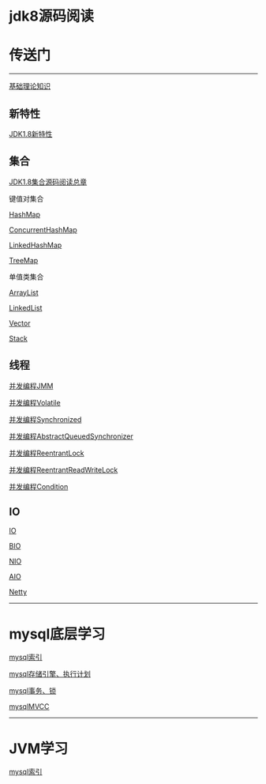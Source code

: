 # jdk8源码阅读  
# 传送门
-----------------------------------------------------------------------------------------------------------------------------------------------
                                       
[基础理论知识](https://github.com/151119011148/study/tree/master/jdk/note/mds/Basic.md)

新特性
----------------------------------------------------------------------------------------------------------------------------------------------- 
[JDK1.8新特性](https://github.com/151119011148/study/tree/master/jdk/note/mds/JDK8NewFeature.md)


集合
-----------------------------------------------------------------------------------------------------------------------------------------------
[JDK1.8集合源码阅读总章](https://github.com/151119011148/study/tree/master/jdk/note/mds/Collection.md)

键值对集合

[HashMap](https://github.com/151119011148/study/tree/master/jdk/note/mds/HashMap.md)

[ConcurrentHashMap](https://github.com/151119011148/study/tree/master/jdk/note/mds/ConcurrentHashMap.md)

[LinkedHashMap](https://github.com/151119011148/study/tree/master/jdk/note/mds/Linkedhashmap.md)

[TreeMap](https://github.com/151119011148/study/tree/master/jdk/mds/note/Treemap.md)

单值类集合

[ArrayList](https://github.com/151119011148/study/tree/master/jdk/note/mds/ArrayList.md)

[LinkedList](https://github.com/151119011148/study/tree/master/jdk/note/mds/LinkedList.md)

[Vector](https://github.com/151119011148/study/tree/master/jdk/note/mds/Vector.md)

[Stack](https://github.com/151119011148/study/tree/master/jdk/note/mds/Stack.md)



      
线程
-----------------------------------------------------------------------------------------------------------------------------------------------

[并发编程JMM](https://github.com/151119011148/study/tree/master/jdk/note/mds/JMM.md)

[并发编程Volatile](https://github.com/151119011148/study/tree/master/jdk/note/mds/Volatile.md)
  
[并发编程Synchronized](https://github.com/151119011148/study/tree/master/jdk/note/mds/Synchronized.md)  

[并发编程AbstractQueuedSynchronizer](https://github.com/151119011148/study/tree/master/jdk/note/mds/AbstractQueuedSynchronizer.md)  
  
[并发编程ReentrantLock](https://github.com/151119011148/study/tree/master/jdk/note/mds/ReentrantLock.md)   

[并发编程ReentrantReadWriteLock](https://github.com/151119011148/study/tree/master/jdk/note/mds/ReentrantReadWriteLock.md)   

[并发编程Condition](https://github.com/151119011148/study/tree/master/jdk/note/mds/Condition.md)   



  
  IO
 ----------------------------------------------------------------------------------------------------------------------------------------------- 
 
 [IO](https://github.com/151119011148/study/tree/master/jdk/note/mds/IO.md)
 
 [BIO](https://github.com/151119011148/study/tree/master/jdk/note/mds/BIO.md)
  
 [NIO](https://github.com/151119011148/study/tree/master/jdk/note/mds/NIO.md)
 
 [AIO](https://github.com/151119011148/study/tree/master/jdk/note/mds/AIO.md)
 
 [Netty](https://github.com/151119011148/study/tree/master/jdk/note/mds/Netty.md)
 
 
 -----------------------------------------------------------------------------------------------------------------------------------------------
 
 
 # mysql底层学习 
 
[mysql索引](https://github.com/151119011148/study/tree/master/mysql/note/mds/index.md)
  
[mysql存储引擎、执行计划](https://github.com/151119011148/study/tree/master/mysql/note/mds/performanceOptimization.md)
    
[mysql事务、锁](https://github.com/151119011148/study/tree/master/mysql/note/mds/performanceOptimization2.md)
  
[mysqlMVCC](https://github.com/151119011148/study/tree/master/mysql/note/mds/performanceOptimization3.md)
 
 
 -----------------------------------------------------------------------------------------------------------------------------------------------
 
 
 # JVM学习 
  
[mysql索引](https://github.com/151119011148/study/tree/master/jvm/note/mds/)